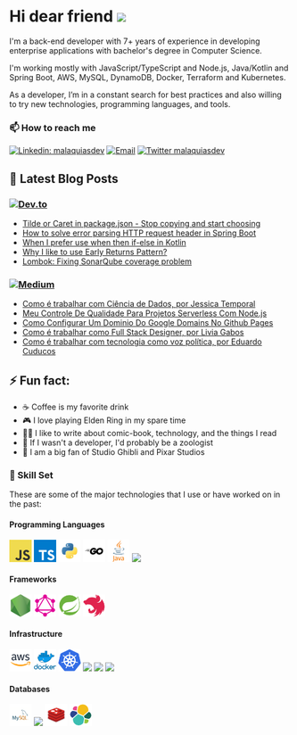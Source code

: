 # Hi dear friend <a href="https://malaquias.dev/"><img src="https://media.giphy.com/media/hvRJCLFzcasrR4ia7z/giphy.gif" width="5%"></a>

I'm a back-end developer with 7+ years of experience in developing enterprise applications with bachelor's degree in Computer Science.

I'm working mostly with JavaScript/TypeScript and Node.js, Java/Kotlin and Spring Boot, AWS, MySQL, DynamoDB, Docker, Terraform and Kubernetes.

As a developer, I’m in a constant search for best practices and also willing to try new technologies, programming languages, and tools.

### 📫 How to reach me

[![Linkedin: malaquiasdev](https://img.shields.io/badge/-LinkedIn-0077B5?style=for-the-badge&logo=linkedin&logoColor=white&link=https://www.linkedin.com/in/malaquiasdev/)](https://www.linkedin.com/in/malaquiasdev/)
[![Email](https://img.shields.io/badge/-Email-%23333?style=for-the-badge&logo=gmail&logoColor=white)](mailto:mateusmalaquiasdev@outlook.com)
[![Twitter malaquiasdev](https://img.shields.io/badge/-Twitter-1DA1F2?style=for-the-badge&logo=twitter&logoColor=white&link=https://twitter.com/malaquiasdev)](https://twitter.com/malaquiasdev)

## 📝 Latest Blog Posts

### [![Dev.to](https://img.shields.io/badge/-Dev.to-ffffff?style=for-the-badge&logo=dev.to&logoColor=0A0A0A)](https://dev.to/malaquiasdev)

<!-- DEVTO:START -->
- [Tilde or Caret in package.json - Stop copying and start choosing](https://dev.to/malaquiasdev/tilde-or-caret-in-packagejson-stop-copying-and-start-choosing-4h3o)
- [How to solve error parsing HTTP request header in Spring Boot](https://dev.to/malaquiasdev/how-to-solve-error-parsing-http-request-header-in-spring-boot-45pk)
- [When I prefer use when then if-else in Kotlin](https://dev.to/malaquiasdev/when-i-prefer-use-when-then-if-else-in-kotlin-24ok)
- [Why I like to use Early Returns Pattern?](https://dev.to/malaquiasdev/why-i-like-to-use-early-returns-pattern-52b2)
- [Lombok: Fixing SonarQube coverage problem](https://dev.to/malaquiasdev/lombok-fixing-sonarqube-coverage-problem-26bg)
<!-- DEVTO:END -->

### [![Medium](https://img.shields.io/badge/-Medium-ffffff?style=for-the-badge&logo=medium&logoColor=black)](https://medium.com/@malaquiasdev)

<!-- MEDIUM:START -->
- [Como é trabalhar com Ciência de Dados, por Jessica Temporal](https://medium.com/collabcode/como-%C3%A9-trabalhar-com-ci%C3%AAncia-de-dados-por-jessica-temporal-c866b36256df?source=rss-ea2f5c807e6c------2)
- [Meu Controle De Qualidade Para Projetos Serverless Com Node.js](https://medium.com/collabcode/meu-controle-de-qualidade-para-projetos-serverless-com-node-js-80c2c6939d0f?source=rss-ea2f5c807e6c------2)
- [Como Configurar Um Dominio Do Google Domains No Github Pages](https://medium.com/collabcode/como-configurar-um-dominio-do-google-domains-no-github-pages-87324885bf11?source=rss-ea2f5c807e6c------2)
- [Como é trabalhar como Full Stack Designer, por Livia Gabos](https://medium.com/trainingcenter/como-%C3%A9-trabalhar-como-full-stack-designer-por-livia-gabos-d729f5eb7e3e?source=rss-ea2f5c807e6c------2)
- [Como é trabalhar com tecnologia como voz política, por Eduardo Cuducos](https://medium.com/trainingcenter/como-%C3%A9-trabalhar-com-tecnologia-como-voz-pol%C3%ADtica-por-eduardo-cuducos-8c53a8213d6b?source=rss-ea2f5c807e6c------2)
<!-- MEDIUM:END -->


## ⚡ Fun fact:

- ☕ Coffee is my favorite drink
- 🎮 I love playing Elden Ring in my spare time
- ✍🏽 I like to write about comic-book, technology, and the things I read
- 🐍 If I wasn't a developer, I'd probably be a zoologist
- 🍿 I am a big fan of Studio Ghibli and Pixar Studios

### 💪 Skill Set

These are some of the major technologies that I use or have worked on in the past:

#### Programming Languages

<code><img height="40" src="https://raw.githubusercontent.com/github/explore/80688e429a7d4ef2fca1e82350fe8e3517d3494d/topics/javascript/javascript.png"></code>
<code><img height="40" src="https://raw.githubusercontent.com/github/explore/main/topics/typescript/typescript.png"></code>
<code><img height="40" src="https://raw.githubusercontent.com/github/explore/master/topics/python/python.png"></code>
<code><img height="40" src="https://raw.githubusercontent.com/github/explore/main/topics/go/go.png"></code>
<code><img height="40" src="https://raw.githubusercontent.com/github/explore/5b3600551e122a3277c2c5368af2ad5725ffa9a1/topics/java/java.png"></code>
<code><img height="40" src="https://upload.wikimedia.org/wikipedia/commons/7/74/Kotlin_Icon.png"></code>


#### Frameworks

<code><img height="40" src="https://raw.githubusercontent.com/github/explore/80688e429a7d4ef2fca1e82350fe8e3517d3494d/topics/nodejs/nodejs.png"></code>
<code><img height="40" src="https://raw.githubusercontent.com/github/explore/5c058a388828bb5fde0bcafd4bc867b5bb3f26f3/topics/graphql/graphql.png"></code>
<code><img height="40" src="https://raw.githubusercontent.com/github/explore/8ab0be27a8c97992e4930e630e2d68ba8d819183/topics/spring/spring.png"></code>
<code><img height="40" src="https://raw.githubusercontent.com/github/explore/37c71fdca4e12086faf8c7009793d2eb588c914e/topics/nestjs/nestjs.png"></code>

#### Infrastructure

<code><img height="40" src="https://raw.githubusercontent.com/github/explore/fbceb94436312b6dacde68d122a5b9c7d11f9524/topics/aws/aws.png"></code>
<code><img height="40" src="https://raw.githubusercontent.com/github/explore/80688e429a7d4ef2fca1e82350fe8e3517d3494d/topics/docker/docker.png"></code>
<code><img height="40" src="https://raw.githubusercontent.com/github/explore/01ea2a586e5da744792d0ccfce2f68b861f29301/topics/kubernetes/kubernetes.png"></code>
<code><img height="40" src="https://avatars.githubusercontent.com/u/9343010?s=200&v=4"></code>
<code><img height="40" src="https://www.datocms-assets.com/2885/1620155116-brandhcterraformverticalcolor.svg"></code>
<code><img height="40" src="https://avatars.githubusercontent.com/u/13742415?s=200&v=4"></code>

#### Databases

<code><img height="40" src="https://raw.githubusercontent.com/github/explore/80688e429a7d4ef2fca1e82350fe8e3517d3494d/topics/mysql/mysql.png"></code>
<code><img height="40" src="https://upload.wikimedia.org/wikipedia/commons/f/fd/DynamoDB.png"></code>
<code><img height="40" src="https://raw.githubusercontent.com/github/explore/80688e429a7d4ef2fca1e82350fe8e3517d3494d/topics/redis/redis.png"></code>
<code><img height="40" src="https://raw.githubusercontent.com/github/explore/d73b58ded658144cd29547485b8537306012eb86/topics/elasticsearch/elasticsearch.png"></code>

<!--
**malaquiasdev/malaquiasdev** is a ✨ _special_ ✨ repository because its `README.md` (this file) appears on your GitHub profile.

Here are some ideas to get you started:

- 🔭 I’m currently working on ...
- 🌱 I’m currently learning ...
- 👯 I’m looking to collaborate on ...
- 🤔 I’m looking for help with ...
- 💬 Ask me about ...
- 📫 How to reach me: ...
- 😄 Pronouns: ...
- ⚡ Fun fact: ...
-->
